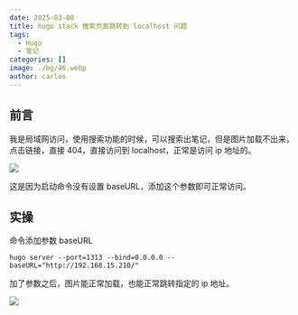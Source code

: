 ```yaml
---
date: 2025-03-08
title: hugo stack 搜索页面跳转到 localhost 问题
tags:
  - Hugo
  - 笔记
categories: []
image: ./bg/46.webp
author: carlos
---
```


## 前言

我是局域网访问，使用搜索功能的时候，可以搜索出笔记，但是图片加载不出来，点击链接，直接 404，直接访问到 localhost，正常是访问 ip 地址的。

![](../00-assets/Pasted%20image%2020250308220615.png)

这是因为启动命令没有设置 baseURL，添加这个参数即可正常访问。

## 实操

命令添加参数 baseURL

```
hugo server --port=1313 --bind=0.0.0.0 --baseURL="http://192.168.15.210/"
```

加了参数之后，图片能正常加载，也能正常跳转指定的 ip 地址。

![](../00-assets/Pasted%20image%2020250308221013.png)